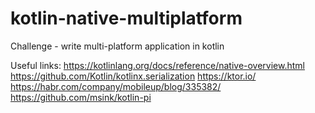 # kotlin-native-multiplatform
Challenge - write multi-platform application in kotlin 

Useful links:
https://kotlinlang.org/docs/reference/native-overview.html
https://github.com/Kotlin/kotlinx.serialization
https://ktor.io/
https://habr.com/company/mobileup/blog/335382/
https://github.com/msink/kotlin-pi
